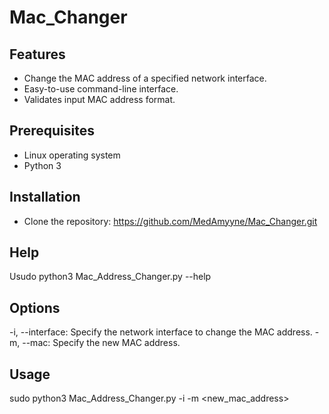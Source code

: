 # Mac_Changer

## Features
- Change the MAC address of a specified network interface.
- Easy-to-use command-line interface.
- Validates input MAC address format.

## Prerequisites

- Linux operating system
- Python 3

## Installation

- Clone the repository:
   https://github.com/MedAmyyne/Mac_Changer.git

## Help

Usudo python3 Mac_Address_Changer.py --help

## Options
-i, --interface: Specify the network interface to change the MAC address.
-m, --mac: Specify the new MAC address.

## Usage

sudo python3 Mac_Address_Changer.py -i <interface> -m <new_mac_address>
